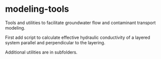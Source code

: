 # modeling-tools
Tools and utilities to facilitate groundwater flow and contaminant transport modeling.

First add script to calculate effective hydraulic conductivity of a layered system parallel and perpendicular to the layering.

Additional utilities are in subfolders.
